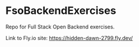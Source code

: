 # FsoBackendExercises
Repo for Full Stack Open Backend exercises.

Link to Fly.io site: https://hidden-dawn-2799.fly.dev/
